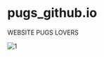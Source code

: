 # pugs_github.io

WEBSITE PUGS LOVERS

![1](https://user-images.githubusercontent.com/99373106/177146452-8243fded-956a-47c8-a00b-3bda38be290b.png)
